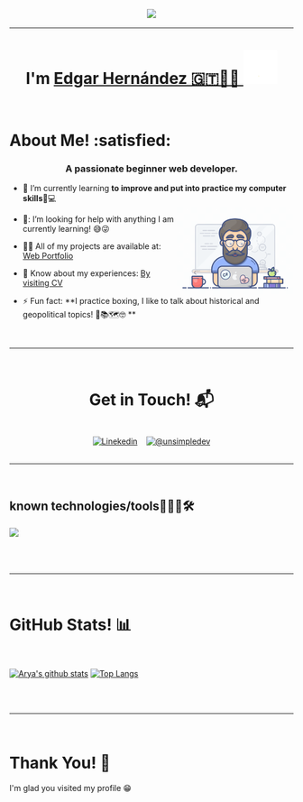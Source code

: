 <p align="center">
  <img src="https://miro.medium.com/max/2048/1*OohqW5DGh9CQS4hLY5FXzA.png" height="230"/>
</p>
<hr>
<h1 align="center">I'm <a href="https://github.com/EdgarzHernandez">Edgar Hernández 🇬🇹💙🤍 <a><img src="https://github.com/Kathryn-Jie/Kathryn-Jie/blob/main/wave.gif" width="60px"/></h1>
<Br>
<h1>About Me! :satisfied:</h1>

<h3 font-size="20" align="center">A passionate beginner web developer.</h3>

- 🌱 I’m currently learning **to improve and put into practice my computer skills**🧠💻 <Br><img align="right" style="width:13rem; height:auto;" src="https://raw.githubusercontent.com/Elanza-48/Elanza-48/41a4790484e268102dfdab2b7c59d440d3ffafab/resources/img/geek.gif"/>

- 🤔: I’m looking for help with anything I am currently learning! 😅😜

- 👨‍💻 All of my projects are available at: <a href="https://edgarzhernandez.github.io/PortafolioWedPersonal/">Web Portfolio<a>

- 📄 Know about my experiences: <a href="https://drive.google.com/file/d/1SUVngOrgPEP-FZ8p0xDVEWIXkHpVoAEt/view?usp=sharing">By visiting CV<a>

- ⚡ Fun fact: **I practice boxing, I like to talk about historical and geopolitical topics! 🥊📚🗺️🤓 **

<Br>
<hr>
<Br>
<h1 align="center">Get in Touch! 📬</h1>
<Br>

<div align="center">
  <a href="www.linkedin.com/in/edgar-hernández-6918a9285" target="blank"><img align="center" src="https://img.shields.io/badge/LinkedIn-0077B5?style=for-the-badge&logo=linkedin&logoColor=white" alt="Linekedin"/></a>&nbsp;&nbsp;&nbsp;
  <a href = "edgarh.programinwork@gmail.com" target="blank"><img align="center" src="https://img.shields.io/badge/Gmail-D14836?style=for-the-badge&logo=gmail&logoColor=white" alt="@unsimpledev"  /></a>
</div>

<Br>

<hr>
<Br>
<h2>known technologies/tools👨🏻‍💻🛠️</h2>
<p align="left">
  <a href="https://skillicons.dev">
    <img src="https://skillicons.dev/icons?i=html,css,js,bootstrap,mysql,php,dotnet,arduino&perline=12" />
  </a>
</p>
<br>
  

<Br>
<hr>
<Br>
<h1>GitHub Stats! 📊</h1>
<Br>
  
[![Arya's github stats](https://github-readme-stats.vercel.app/api?username=EdgarzHernandez&show_icons=true&theme=merko)](https://github.com/EdgarzHernandez/github-readme-stats) [![Top Langs](https://github-readme-stats.vercel.app/api/top-langs/?username=EdgarzHernandez&layout=compact&theme=merko)](https://github.com/EdgarzHernandez/github-readme-stats)

<Br>

<Br>
<hr>
<Br>
<h1>Thank You! 🤵 </h1>

I'm glad you visited my profile 😁

<Br>

